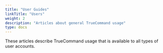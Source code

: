 ```yaml
---
title: "User Guides"
linkTitle: "Users"
weight: 2
description: "Articles about general TrueCommand usage"
type: docs
---
```


These articles describe TrueCommand usage that is available to all types of user accounts.